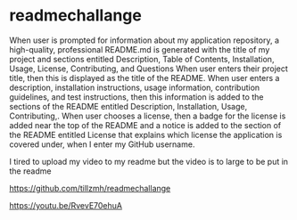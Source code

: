 # readmechallange

When user is prompted for information about my application repository, a high-quality, professional README.md is generated with the title of my project and sections entitled Description, Table of Contents, Installation, Usage, License, Contributing, and Questions When user enters their project title, then this is displayed as the title of the README. When user enters a description, installation instructions, usage information, contribution guidelines, and test instructions, then this information is added to the sections of the README entitled Description, Installation, Usage, Contributing,. When user chooses a license, then a badge for the license is added near the top of the README and a notice is added to the section of the README entitled License that explains which license the application is covered under, when I enter my GitHub username. 

I tired to upload my video to my readme but the video is to large to be put in the readme 

https://github.com/tillzmh/readmechallange


https://youtu.be/RvevE70ehuA

